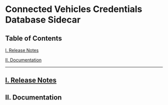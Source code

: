 # Connected Vehicles Credentials Database Sidecar


<a name="toc"/>

## Table of Contents

[I. Release Notes](#release-notes)

[II. Documentation](#documentation)

---

<a name="release-notes" id="release-notes"/>

## [I. Release Notes](ReleaseNotes.md)

<a name="documentation"/>

## II. Documentation

</a>